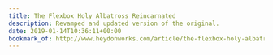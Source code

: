 ```yaml
---
title: The Flexbox Holy Albatross Reincarnated
description: Revamped and updated version of the original.
date: 2019-01-14T10:36:11+00:00
bookmark_of: http://www.heydonworks.com/article/the-flexbox-holy-albatross-reincarnated
---
```

